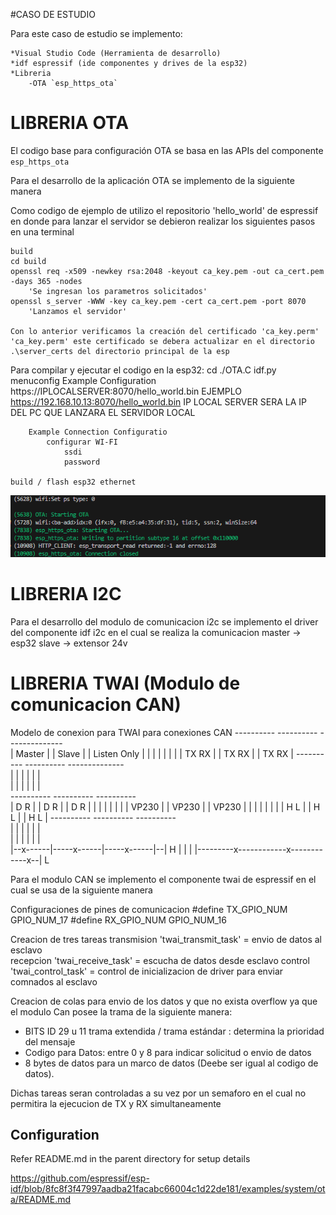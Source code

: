 #CASO DE ESTUDIO

Para este caso de estudio se implemento:

    *Visual Studio Code (Herramienta de desarrollo)
    *idf espressif (ide componentes y drives de la esp32)
    *Libreria
        -OTA `esp_https_ota`


# LIBRERIA OTA

El codigo base para configuración OTA se basa en las APIs del componente  `esp_https_ota`

Para el desarrollo de la aplicación OTA se implemento de la siguiente manera

Como codigo de ejemplo de utilizo el repositorio 'hello_world' de espressif en donde para lanzar el servidor se debieron realizar los siguientes pasos en una terminal

    build
    cd build
    openssl req -x509 -newkey rsa:2048 -keyout ca_key.pem -out ca_cert.pem -days 365 -nodes
        'Se ingresan los parametros solicitados'
    openssl s_server -WWW -key ca_key.pem -cert ca_cert.pem -port 8070
        'Lanzamos el servidor'
    
    Con lo anterior verificamos la creación del certificado 'ca_key.perm'
    'ca_key.perm' este certificado se debera actualizar en el directorio .\server_certs del directorio principal de la esp

Para compilar y ejecutar el codigo en la esp32:
    cd ./OTA.C
    idf.py menuconfig
        Example Configuration
            https://IPLOCALSERVER:8070/hello_world.bin
            EJEMPLO 
            https://192.168.10.13:8070/hello_world.bin
            IP LOCAL SERVER SERA LA IP DEL PC QUE LANZARA EL SERVIDOR LOCAL
             
        Example Connection Configuratio
            configurar WI-FI 
                ssdi
                password
        
    build / flash esp32 ethernet

![Alt text](starting_ota.png)


# LIBRERIA I2C

Para el desarrollo del modulo de comunicacion i2c se implemento el driver del componente idf i2c en el cual se realiza la comunicacion 
    master -> esp32
    slave  -> extensor 24v


# LIBRERIA TWAI (Modulo de comunicacion CAN)

Modelo de conexion para TWAI para conexiones CAN 
    ----------   ----------   --------------  
   |  Master  | |  Slave   | | Listen Only  | 
   |          | |          | |              | 
   | TX    RX | | TX    RX | | TX    RX     | 
    ----------   ----------   --------------  
     |      |     |      |     |      |   
     |      |     |      |     |      |   
    ----------   ----------   ----------  
   | D      R | | D      R | | D      R | 
   |          | |          | |          | 
   |  VP230   | |  VP230   | |  VP230   | 
   |          | |          | |          | 
   | H      L | | H      L | | H      L | 
    ----------   ----------   ----------  
     |      |     |      |     |      |   
     |      |     |      |     |      |   
  |--x------|-----x------|-----x------|--| H
            |            |            |
  |---------x------------x------------x--| L

Para el modulo CAN se implemento el componente twai de espressif en el cual se usa de la siguiente manera

Configuraciones de pines de comunicacion 
    #define TX_GPIO_NUM             GPIO_NUM_17
    #define RX_GPIO_NUM             GPIO_NUM_16

Creacion de tres tareas
    transmision 'twai_transmit_task' = envio de datos al esclavo    
    recepcion  'twai_receive_task' = escucha de datos desde esclavo 
    control  'twai_control_task' = control de inicializacion de driver para enviar comnados al esclavo

Creacion de colas para envio de los datos y que no exista overflow ya que el modulo Can posee la trama de la siguiente manera:

 * BITS ID 29 u 11  trama extendida / trama estándar : determina la prioridad del mensaje
 * Codigo para Datos: entre 0 y 8 para indicar solicitud o envio de datos
 * 8 bytes de datos para un marco de datos (Deebe ser igual al codigo de datos).

Dichas tareas seran controladas a su vez por un semaforo en el cual no permitira la ejecucion de TX y RX simultaneamente



## Configuration

Refer README.md in the parent directory for setup details

https://github.com/espressif/esp-idf/blob/8fc8f3f47997aadba21facabc66004c1d22de181/examples/system/ota/README.md
